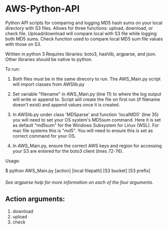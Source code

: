 # AWS-Python-API

Python API scripts for comparing and logging MD5 hash sums on your local directory with S3 files. Allows for three functions: upload, download, or check file.  Upload/download will compare local with S3 file while logging both MD5 sums.  Check function used to compare local MD5 sum file values with those on S3.

Written in python 3
Requires libraries: boto3, hashlib, argparse, and json.  Other libraries should be native to python.

To run:

  1. Both files must be in the same direcory to run.  The AWS_Main.py script will import classes from AWSlib.py

  2. Set variable "filename" in AWS_Main.py (line 11) to where the log output will write or append to.  Script will create the file on   first run (if filename doesn't exist) and append values once it is created.

  3. In AWSlib.py under class 'MD5parse' and function 'localMD5' (line 35) you will need to set your OS system's MD5sum command.  Here it is set as default "md5sum" for the Windows Subsystem for Linux (WSL).  For mac file systems this is "md5".  You will need to ensure this is set as correct command for your OS.

  4. In AWS_Main.py, ensure the correct AWS keys and region for accessing your S3 are entered for the boto3 client (lines 72-76).  

Usage:

  $ python AWS_Main.py [action] [local filepath] [S3 bucket] [S3 prefix]
  
###### See argparse help for more information on each of the four arguments.

## Action arguments:
1. download
2. upload
3. check
